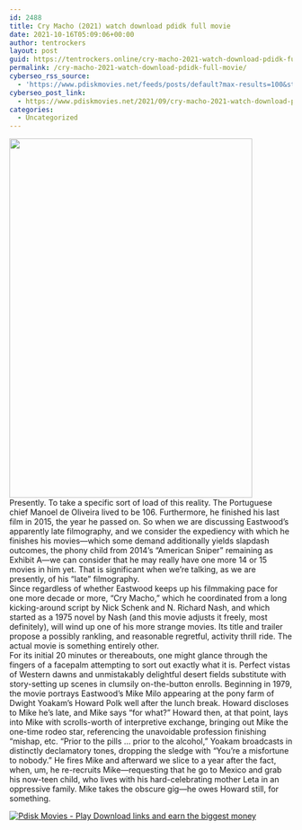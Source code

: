 ```yaml
---
id: 2488
title: Cry Macho (2021) watch download pdidk full movie
date: 2021-10-16T05:09:06+00:00
author: tentrockers
layout: post
guid: https://tentrockers.online/cry-macho-2021-watch-download-pdidk-full-movie/
permalink: /cry-macho-2021-watch-download-pdidk-full-movie/
cyberseo_rss_source:
  - 'https://www.pdiskmovies.net/feeds/posts/default?max-results=100&start-index=301'
cyberseo_post_link:
  - https://www.pdiskmovies.net/2021/09/cry-macho-2021-watch-download-pdidk.html
categories:
  - Uncategorized
---
```

<div class="separator">
  <a href="https://1.bp.blogspot.com/-Fz6x3DgQIOo/YUwGpM_vVoI/AAAAAAAAbUI/PK-kgcrBI2oDjSd-QxeE7TlJ51qoyaESACLcBGAsYHQ/s1482/Cry%2BMacho%2B%25282021%2529%2Bwatch%2Bdownload%2Bpdidk%2Bfull%2Bmovie.jpg"><img loading="lazy" border="0" data-original-height="1482" data-original-width="1000" height="640" src="https://1.bp.blogspot.com/-Fz6x3DgQIOo/YUwGpM_vVoI/AAAAAAAAbUI/PK-kgcrBI2oDjSd-QxeE7TlJ51qoyaESACLcBGAsYHQ/w432-h640/Cry%2BMacho%2B%25282021%2529%2Bwatch%2Bdownload%2Bpdidk%2Bfull%2Bmovie.jpg" width="432" /></a>
</div>



<div>
  <div>
    <span>Presently. To take a specific sort of load of this reality. The Portuguese chief Manoel de Oliveira lived to be 106. Furthermore, he finished his last film in 2015, the year he passed on. So when we are discussing Eastwood&#8217;s apparently late filmography, and we consider the expediency with which he finishes his movies—which some demand additionally yields slapdash outcomes, the phony child from 2014&#8217;s &#8220;American Sniper&#8221; remaining as Exhibit A—we can consider that he may really have one more 14 or 15 movies in him yet. That is significant when we&#8217;re talking, as we are presently, of his &#8220;late&#8221; filmography.&nbsp;</span>
  </div>
  
  <div>
    <span>Since regardless of whether Eastwood keeps up his filmmaking pace for one more decade or more, &#8220;Cry Macho,&#8221; which he coordinated from a long kicking-around script by Nick Schenk and N. Richard Nash, and which started as a 1975 novel by Nash (and this movie adjusts it freely, most definitely), will wind up one of his more strange movies. Its title and trailer propose a possibly rankling, and reasonable regretful, activity thrill ride. The actual movie is something entirely other.&nbsp;</span>
  </div>
  
  <div>
    <span>For its initial 20 minutes or thereabouts, one might glance through the fingers of a facepalm attempting to sort out exactly what it is. Perfect vistas of Western dawns and unmistakably delightful desert fields substitute with story-setting up scenes in clumsily on-the-button enrolls. Beginning in 1979, the movie portrays Eastwood&#8217;s Mike Milo appearing at the pony farm of Dwight Yoakam&#8217;s Howard Polk well after the lunch break. Howard discloses to Mike he&#8217;s late, and Mike says &#8220;for what?&#8221; Howard then, at that point, lays into Mike with scrolls-worth of interpretive exchange, bringing out Mike the one-time rodeo star, referencing the unavoidable profession finishing &#8220;mishap, etc. &#8220;Prior to the pills &#8230; prior to the alcohol,&#8221; Yoakam broadcasts in distinctly declamatory tones, dropping the sledge with &#8220;You&#8217;re a misfortune to nobody.&#8221; He fires Mike and afterward we slice to a year after the fact, when, um, he re-recruits Mike—requesting that he go to Mexico and grab his now-teen child, who lives with his hard-celebrating mother Leta in an oppressive family. Mike takes the obscure gig—he owes Howard still, for something.</span>
  </div>
</div>

[![](https://1.bp.blogspot.com/-a93bp85aB6g/YUXjACCiX3I/AAAAAAAAbQE/GHmPI7h0af0tqn6tYzd0cdrDv9Hu9LUSACLcBGAsYHQ/s16000/Play_it_New-removebg-preview.png "Pdisk Movies - Play Download links and earn the biggest money")](https://kofilink.com/1/bnYybGw1MDA1aGI3?dn=1)